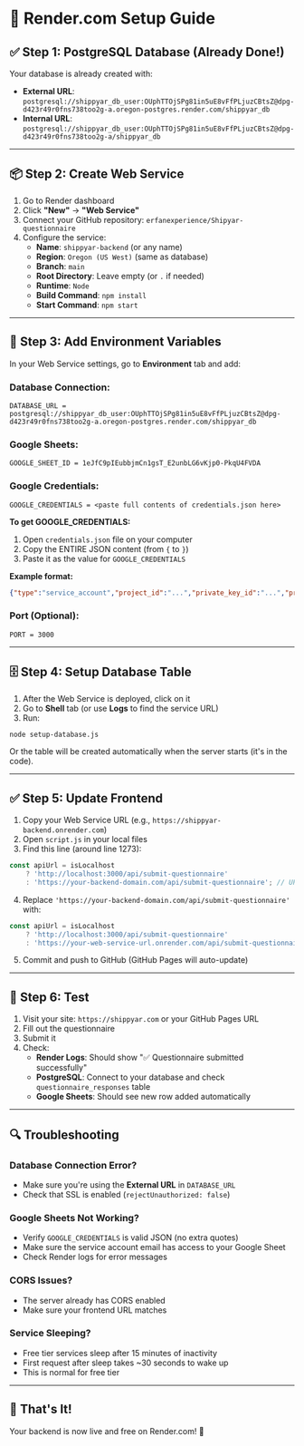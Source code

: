 # 🚀 Render.com Setup Guide

## ✅ Step 1: PostgreSQL Database (Already Done!)
Your database is already created with:
- **External URL**: `postgresql://shippyar_db_user:OUphTTOjSPg81in5uE8vFfPLjuzCBtsZ@dpg-d423r49r0fns738too2g-a.oregon-postgres.render.com/shippyar_db`
- **Internal URL**: `postgresql://shippyar_db_user:OUphTTOjSPg81in5uE8vFfPLjuzCBtsZ@dpg-d423r49r0fns738too2g-a/shippyar_db`

---

## 📦 Step 2: Create Web Service

1. Go to Render dashboard
2. Click **"New"** → **"Web Service"**
3. Connect your GitHub repository: `erfanexperience/Shipyar-questionnaire`
4. Configure the service:
   - **Name**: `shippyar-backend` (or any name)
   - **Region**: `Oregon (US West)` (same as database)
   - **Branch**: `main`
   - **Root Directory**: Leave empty (or `.` if needed)
   - **Runtime**: `Node`
   - **Build Command**: `npm install`
   - **Start Command**: `npm start`

---

## 🔐 Step 3: Add Environment Variables

In your Web Service settings, go to **Environment** tab and add:

### Database Connection:
```
DATABASE_URL = postgresql://shippyar_db_user:OUphTTOjSPg81in5uE8vFfPLjuzCBtsZ@dpg-d423r49r0fns738too2g-a.oregon-postgres.render.com/shippyar_db
```

### Google Sheets:
```
GOOGLE_SHEET_ID = 1eJfC9pIEubbjmCn1gsT_E2unbLG6vKjp0-PkqU4FVDA
```

### Google Credentials:
```
GOOGLE_CREDENTIALS = <paste full contents of credentials.json here>
```

**To get GOOGLE_CREDENTIALS:**
1. Open `credentials.json` file on your computer
2. Copy the ENTIRE JSON content (from `{` to `}`)
3. Paste it as the value for `GOOGLE_CREDENTIALS`

**Example format:**
```json
{"type":"service_account","project_id":"...","private_key_id":"...","private_key":"...","client_email":"...","client_id":"...","auth_uri":"...","token_uri":"...","auth_provider_x509_cert_url":"...","client_x509_cert_url":"..."}
```

### Port (Optional):
```
PORT = 3000
```

---

## 🗄️ Step 4: Setup Database Table

1. After the Web Service is deployed, click on it
2. Go to **Shell** tab (or use **Logs** to find the service URL)
3. Run:
```bash
node setup-database.js
```

Or the table will be created automatically when the server starts (it's in the code).

---

## ✅ Step 5: Update Frontend

1. Copy your Web Service URL (e.g., `https://shippyar-backend.onrender.com`)
2. Open `script.js` in your local files
3. Find this line (around line 1273):
```javascript
const apiUrl = isLocalhost 
    ? 'http://localhost:3000/api/submit-questionnaire'
    : 'https://your-backend-domain.com/api/submit-questionnaire'; // UPDATE THIS
```
4. Replace `'https://your-backend-domain.com/api/submit-questionnaire'` with:
```javascript
const apiUrl = isLocalhost 
    ? 'http://localhost:3000/api/submit-questionnaire'
    : 'https://your-web-service-url.onrender.com/api/submit-questionnaire';
```
5. Commit and push to GitHub (GitHub Pages will auto-update)

---

## 🧪 Step 6: Test

1. Visit your site: `https://shippyar.com` or your GitHub Pages URL
2. Fill out the questionnaire
3. Submit it
4. Check:
   - **Render Logs**: Should show "✅ Questionnaire submitted successfully"
   - **PostgreSQL**: Connect to your database and check `questionnaire_responses` table
   - **Google Sheets**: Should see new row added automatically

---

## 🔍 Troubleshooting

### Database Connection Error?
- Make sure you're using the **External URL** in `DATABASE_URL`
- Check that SSL is enabled (`rejectUnauthorized: false`)

### Google Sheets Not Working?
- Verify `GOOGLE_CREDENTIALS` is valid JSON (no extra quotes)
- Make sure the service account email has access to your Google Sheet
- Check Render logs for error messages

### CORS Issues?
- The server already has CORS enabled
- Make sure your frontend URL matches

### Service Sleeping?
- Free tier services sleep after 15 minutes of inactivity
- First request after sleep takes ~30 seconds to wake up
- This is normal for free tier

---

## 🎉 That's It!

Your backend is now live and free on Render.com! 🚀

